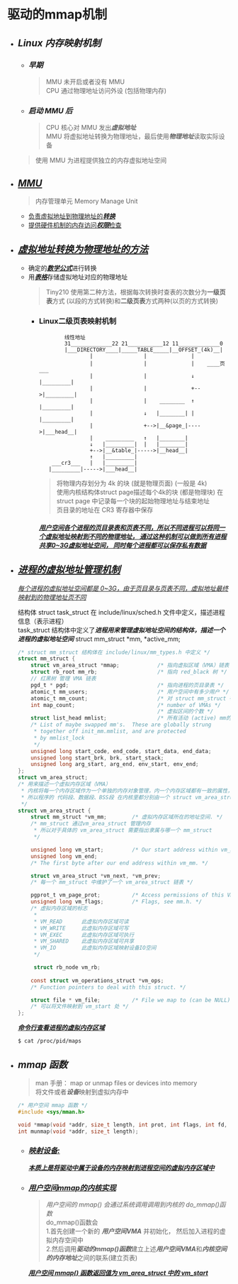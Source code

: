 # **驱动的mmap机制**

- ## ***Linux 内存映射机制***
    - ### ***早期***
        > MMU 未开启或者没有 MMU  
        > CPU 通过物理地址访问外设 (包括物理内存)
    - ### ***启动 MMU 后***
        > CPU 核心对 MMU 发出***虚拟地址***  
        > MMU 将虚拟地址转换为物理地址，最后使用***物理地址***读取实际设备
    > 使用 MMU 为进程提供独立的内存虚拟地址空间  

- ## <u>***MMU***</u>
    > 内存管理单元 Memory Manage Unit
    - <u>负责虚拟地址到物理地址的***转换***</u>
    - <u>提供硬件机制的内存访问***权限***检查</u>

- ## <u>***虚拟地址转换为物理地址的方法***</u>
    - 确定的<u>***数学公式***</u>进行转换
    - 用<u>***表格***</u>存储虚拟地址对应的物理地址
        > Tiny210 使用第二种方法，根据每次转换时查表的次数分为**一级页表**方式
        > (以段的方式转换)和**二级页表**方式两种(以页的方式转换)
        - ### **Linux二级页表映射机制**
            ```
                    线性地址
                    31_____________22 21___________12 11_____________0
                    |___DIRECTORY____|_____TABLE_____|__OFFSET_(4k)__|
                            |                |              |
                            |                |              |    ____页___
                            |                |              ↓   |_________|
                            |                |              +-->|_________|
                            |                |    ________  ↑   |_________|
                            |                ↓   |________| |   |_________|
                            |                +-->|__&page_|---->|___head__|
                            |    _________   ↑   |________|
                            ↓   |_________|  |   |________|
                            +-->|__&table_|----->|__head__|
                            ↑   |_________|
                ___cr3___   |   |_________|
               |_________|----->|___head__|
            ```
            > 将物理内存划分为 4k 的块 (就是物理页面) (一般是 4k)  
            > 使用内核结构体struct page描述每个4k的块 (都是物理块)
            > 在 struct page 中记录每一个块的起始物理地址与结束地址  
            > 页目录的地址在 CR3 寄存器中保存

            #### <u>***用户空间各个进程的页目录表和页表不同，所以不同进程可以将同一个虚拟地址映射到不同的物理地址， 通过这种机制可以做到所有进程共享0~3G虚拟地址空间， 同时每个进程都可以保存私有数据***</u>

- ## <u>***进程的虚拟地址管理机制***</u>
    <u>*每个进程的虚拟地址空间都是 0~3G，由于页目录与页表不同，虚拟地址最终映射到的物理地址页不同*</u>

    结构体 struct task_struct 在 include/linux/sched.h 文件中定义，描述进程信息（表示进程）  
    task_struct 结构体中定义了***进程用来管理虚拟地址空间的结构体，描述一个进程的虚拟地址空间*** struct mm_struct *mm, *active_mm;  
    ```C
    /* struct mm_struct 结构体在 include/linux/mm_types.h 中定义 */
    struct mm_struct {
        struct vm_area_struct *mmap;            /* 指向虚拟区域（VMA）链表 */
        struct rb_root mm_rb;                   /* 指向 red_black 树 */
        // 红黑树 管理 VMA 链表
        pgd_t * pgd;                            /* 指向进程的页目录表 */
        atomic_t mm_users;                      /* 用户空间中有多少用户 */
        atomic_t mm_count;                      /* 对 struct mm_struct 有多少引用 */
        int map_count;                          /* number of VMAs */
                                                /* 虚拟区间的个数 */
        struct list_head mmlist;                /* 所有活动 (active) mm的链表 */
        /* List of maybe swapped mm's.  These are globally strung
         * together off init_mm.mmlist, and are protected
         * by mmlist_lock
         */
        unsigned long start_code, end_code, start_data, end_data;
        unsigned long start_brk, brk, start_stack;
        unsigned long arg_start, arg_end, env_start, env_end;
    };
    struct vm_area_struct;
    /* 用来描述一个虚拟内存区域（VMA）
     * 内核将每一个内存区域作为一个单独的内存对象管理，内一个内存区域都有一致的属性，如权限
     * 所以程序的 代码段、数据段、BSS段 在内核里都分别由一个 struct vm_area_struct 结构体描述
     */
    struct vm_area_struct {
        struct mm_struct *vm_mm;        /* 虚拟内存区域所在的地址空间. */
        /* mm_struct 通过vm_area_struct 管理内存
         * 所以对于具体的 vm_area_struct 需要指出隶属与哪一个 mm_struct
         */

        unsigned long vm_start;         /* Our start address within vm_mm. */
        unsigned long vm_end;
        /* The first byte after our end address within vm_mm. */

        struct vm_area_struct *vm_next, *vm_prev;
        /* 每一个 mm_struct 中维护了一个 vm_area_struct 链表 */

        pgprot_t vm_page_prot;          /* Access permissions of this VMA. */
        unsigned long vm_flags;         /* Flags, see mm.h. */
        /* 虚拟内存区域的标志
         *
         * VM_READ      此虚拟内存区域可读
         * VM_WRITE     此虚拟内存区域可写
         * VM_EXEC      此虚拟内存区域可执行
         * VM_SHARED    此虚拟内存区域可共享
         * VM_IO        此虚拟内存区域映射设备IO空间
         */

         struct rb_node vm_rb;
        
        const struct vm_operations_struct *vm_ops;
        /* Function pointers to deal with this struct. */

        struct file * vm_file;          /* File we map to (can be NULL). */
        /* 可以将文件映射到 vm_start 处 */
    };
    ```
    <u>***命令行查看进程的虚拟内存区域***</u>
    ```shell
    $ cat /proc/pid/maps
    ```
- ## ***mmap 函数***
    > man 手册：
    > map or unmap files or devices into memory  
    > 将文件或者***设备***映射到虚拟内存中  

    ```C
    /* 用户空间 mmap 函数 */
    #include <sys/mman.h>

    void *mmap(void *addr, size_t length, int prot, int flags, int fd, off_t offset);
    int munmap(void *addr, size_t length);
    ```

    - ### <u>***映射设备:***</u>
        <u>***本质上是将驱动中属于设备的内存映射到进程空间的虚拟内存区域中***</u>

    - ### <u>***用户空间mmap的内核实现***</u>
        > *用户空间的 mmap() 会通过系统调用调用到内核的 do_mmap()函数*  
        > do_mmap()函数会  
        > 1.首先创建一个新的 ***用户空间VMA*** 并初始化， 然后加入进程的虚拟内存空间中  
        > 2.然后调用***驱动的mmap()函数***建立上述***用户空间VMA***和***内核空间的内存地址***之间的联系(建立页表)

        <u>***用户空间 mmap() 函数返回值为 vm_area_struct 中的 vm_start***</u>
